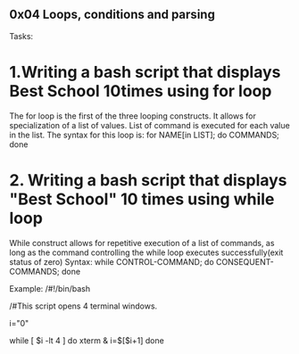 ##  0x04 Loops, conditions and parsing
Tasks:
# 1.Writing a bash script that displays Best School 10times using for loop
The for loop is the first of the three looping constructs. It allows for specialization of a list of values. List of command is executed for each value in the list.
The syntax for this loop is:
for NAME[in LIST]; do COMMANDS; done
# 2. Writing a bash script that displays "Best School" 10 times using while loop
While construct allows for repetitive execution of a list of commands, as long as the command controlling the while loop executes successfully(exit status of zero)
Syntax:
while CONTROL-COMMAND; do CONSEQUENT-COMMANDS; done

Example:
/#!/bin/bash

/#This script opens 4 terminal windows.

i="0"

while [ $i -lt 4 ]
do
xterm &
i=$[$i+1]
done
